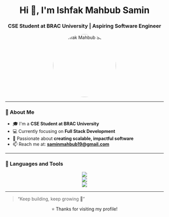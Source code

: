 <!-- Profile Header -->

<h1 align="center">Hi 👋, I'm Ishfak Mahbub Samin</h1>
<h3 align="center">CSE Student at BRAC University | Aspiring Software Engineer</h3>

<p align="center">
  <img src="YOUR_IMAGE_LINK_HERE" alt="Ishfak Mahbub Samin" width="200" style="border-radius:50%">
</p>

---

### 🌟 About Me

* 🎓 I'm a **CSE Student at BRAC University**
* 💻 Currently focusing on **Full Stack Development**
* 🚀 Passionate about **creating scalable, impactful software**
* 📫 Reach me at: **[saminmahbub19@gmail.com](mailto:saminmahbub19@gmail.com)**

---

### 🧠 Languages and Tools

<p align="center">
  <!-- Languages -->
  <img src="https://skillicons.dev/icons?i=html,css,js,java" />
  <br/>
  <!-- Frameworks & Libraries -->
  <img src="https://skillicons.dev/icons?i=react,tailwind,nodejs,mongodb" />
  <br/>
  <!-- Tools -->
  <img src="https://skillicons.dev/icons?i=vscode,git" />
</p>

---





> “Keep building, keep growing 🚀”


<p align="center">⭐ Thanks for visiting my profile!</p>

